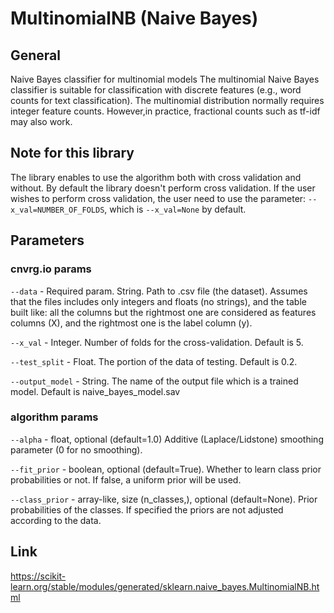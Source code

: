 # MultinomialNB (Naive Bayes)

## General
Naive Bayes classifier for multinomial models
The multinomial Naive Bayes classifier is suitable for classification with discrete features (e.g., word counts for text classification). The
multinomial distribution normally requires integer feature counts. However,in practice, fractional counts such as tf-idf may also work.

## Note for this library
The library enables to use the algorithm both with cross validation and without. By default the library doesn't perform cross validation. If the user wishes to perform cross validation, 
the user need to use the parameter: ```--x_val=NUMBER_OF_FOLDS```, which is ```--x_val=None``` by default.

## Parameters
### cnvrg.io params
```--data``` - Required param. String. Path to .csv file (the dataset). Assumes that the files includes only integers and floats (no strings), and the table built like: all the columns but the 
rightmost one are considered as features columns (X), and the rightmost one is the label column (y).

```--x_val``` - Integer. Number of folds for the cross-validation. Default is 5.

```--test_split``` - Float. The portion of the data of testing. Default is 0.2.

```--output_model``` - String. The name of the output file which is a trained model. Default is naive_bayes_model.sav

### algorithm params
```--alpha``` - float, optional (default=1.0) Additive (Laplace/Lidstone) smoothing parameter (0 for no smoothing).

```--fit_prior``` - boolean, optional (default=True). Whether to learn class prior probabilities or not. If false, a uniform prior will be used.

```--class_prior``` - array-like, size (n_classes,), optional (default=None). Prior probabilities of the classes. If specified the priors are not adjusted according to the data.

## Link
https://scikit-learn.org/stable/modules/generated/sklearn.naive_bayes.MultinomialNB.html